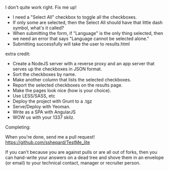 I don't quite work right. Fix me up!

* I need a "Select All" checkbox to toggle all the checkboxes.
* If only some are selected, then the Select All should have that little dash symbol, what's it called?
* When submitting the form, if "Language" is the only thing selected, then we need an error that says "Language cannot be selected alone."
* Submitting successfully will take the user to results.html

extra credit:
* Create a NodeJS server with a reverse proxy and an app server that serves up the checkboxes in JSON format.
* Sort the checkboxes by name.
* Make another column that lists the selected checkboxes.
* Report the selected checkboxes on the results page.
* Make the pages look nice (how is your choice).
* Use LESS/SASS, etc
* Deploy the project with Grunt to a .tgz
* Serve/Deploy with Yeoman.
* Write as a SPA with AngularJS
* WOW us with your 1337 skilz.

Completing:

When you're done, send me a pull request! https://github.com/sshepard/TestMe_lite

If you can't because you are against pulls or are all out of forks, then you can hand-write your answers on a dead tree and
shove them in an envelope (or email) to your technical contact, manager or recruiter person.